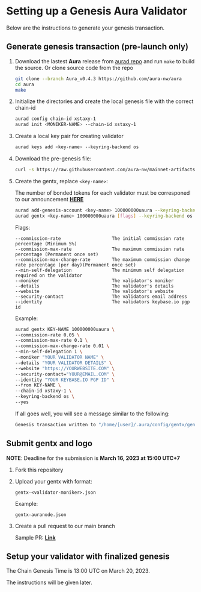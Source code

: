 # Setting up a Genesis Aura Validator

Below are the instructions to generate your genesis transaction.

## Generate genesis transaction (pre-launch only)

1. Download the lastest **Aura** release from [aurad repo](https://github.com/aura-nw/aura) and run `make` to build the source.
   Or clone source code from the repo
   ```bash
   git clone --branch Aura_v0.4.3 https://github.com/aura-nw/aura
   cd aura
   make
   ```
   
2. Initialize the  directories and create the local genesis file with the correct
   chain-id

   ```bash
   aurad config chain-id xstaxy-1
   aurad init <MONIKER-NAME> --chain-id xstaxy-1
   ```

3. Create a local key pair for creating validator

   ```bash
   aurad keys add <key-name> --keyring-backend os
   ```

4. Download the pre-genesis file:

   ```bash
   curl -s https://raw.githubusercontent.com/aura-nw/mainnet-artifacts/main/xstaxy-1/pre-genesis.json >~/.aura/config/genesis.json
   ```

5. Create the gentx, replace `<key-name>`:

   The number of bonded tokens for each validator must be corresponed to our announcement [**HERE**](https://docs.google.com/spreadsheets/d/1Y72BjnAP_nHkIohqnSJmHbxtYqSkIzE10umiCa_O5ek/edit?usp=sharing)
   
   ```bash
   aurad add-genesis-account <key-name> 100000000uaura --keyring-backend os
   aurad gentx <key-name> 100000000uaura [flags] --keyring-backend os --chain-id xstaxy-1 --yes
   ```
   
   Flags:
   ```
   --commission-rate                   The initial commission rate percentage (Minimum 5%)
   --commission-max-rate               The maximum commission rate percentage (Permanent once set)
   --commission-max-change-rate        The maximum commission change rate percentage (per day)(Permanent once set)
   --min-self-delegation               The minimum self delegation required on the validator
   --moniker                           The validator's moniker
   --details                           The validator's details
   --website                           The validator's website
   --security-contact                  The validators email address
   --identity                          The validators keybase.io pgp id
   ```
   Example:
   ```bash
   aurad gentx KEY-NAME 100000000uaura \
   --commission-rate 0.05 \
   --commission-max-rate 0.1 \
   --commission-max-change-rate 0.01 \
   --min-self-delegation 1 \
   --moniker "YOUR VALIDATOR NAME" \
   --details "YOUR VALIDATOR DETAILS" \
   --website "https://YOURWEBSITE.COM" \
   --security-contact="YOUR@EMAIL.COM" \
   --identity "YOUR KEYBASE.IO PGP ID" \
   --from KEY-NAME \
   --chain-id xstaxy-1 \
   --keyring-backend os \
   --yes 
   ```

   If all goes well, you will see a message similar to the following:

   ```bash
   Genesis transaction written to "/home/[user]/.aura/config/gentx/gentx-******.json"
   ```

## Submit gentx and logo
**NOTE**: Deadline for the submission is **March 16, 2023 at 15:00 UTC+7**

1. Fork this repository 

2. Upload your gentx with format:
   
   ```
   gentx-<validator-moniker>.json
   ```

   Example:
   ```
   gentx-auranode.json
   ```

3. Create a pull request to our main branch

    Sample PR: [**Link**](https://github.com/aura-nw/mainnet-artifacts/pull/1)

## Setup your validator with finalized genesis

The Chain Genesis Time is 13:00 UTC on March 20, 2023.

The instructions will be given later.
